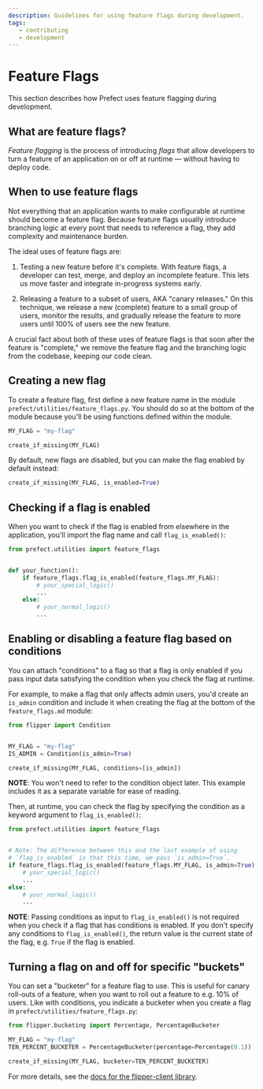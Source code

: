 ```yaml
---
description: Guidelines for using feature flags during development.
tags:
   - contributing
   - development
---
```


# Feature Flags

This section describes how Prefect uses feature flagging during
development.

## What are feature flags?

_Feature flagging_ is the process of introducing _flags_ that allow
developers to turn a feature of an application on or off at runtime &mdash;
without having to deploy code.

## When to use feature flags

Not everything that an application wants to make configurable at runtime
should become a feature flag. Because feature flags usually introduce
branching logic at every point that needs to reference a flag, they add
complexity and maintenance burden.

The ideal uses of feature flags are:

1. Testing a new feature before it's complete. With feature flags,
   a developer can test, merge, and deploy an incomplete feature.
   This lets us move faster and integrate in-progress systems early.

2. Releasing a feature to a subset of users, AKA "canary releases."
   On this technique, we release a new (complete) feature to a small
   group of users, monitor the results, and gradually release the
   feature to more users until 100% of users see the new feature.

A crucial fact about both of these uses of feature flags is that soon
after the feature is "complete," we remove the feature flag and
the branching logic from the codebase, keeping our code clean.

## Creating a new flag

To create a feature flag, first define a new feature name in the module
`prefect/utilities/feature_flags.py`. You should do so at the bottom of
the module because you'll be using functions defined within the module.

```python
MY_FLAG = "my-flag"

create_if_missing(MY_FLAG)
```

By default, new flags are disabled, but you can make the flag enabled by
default instead:

```python
create_if_missing(MY_FLAG, is_enabled=True)
```

## Checking if a flag is enabled

When you want to check if the flag is enabled from elsewhere in the
application, you'll import the flag name and call `flag_is_enabled()`:

```python
from prefect.utilities import feature_flags


def your_function():
    if feature_flags.flag_is_enabled(feature_flags.MY_FLAG):
        # your_special_logic()
        ...
    else:
        # your_normal_logic()
        ...
```

## Enabling or disabling a feature flag based on conditions

You can attach "conditions" to a flag so that a flag is only
enabled if you pass input data satisfying the condition when you
check the flag at runtime.

For example, to make a flag that only affects admin users, you'd
create an `is_admin` condition and include it when creating the flag
at the bottom of the `feature_flags.md` module:

```python
from flipper import Condition


MY_FLAG = "my-flag"
IS_ADMIN = Condition(is_admin=True)

create_if_missing(MY_FLAG, conditions=[is_admin])
```

**NOTE**: You won't need to refer to the condition object later. This example
    includes it as a separate variable for ease of reading.

Then, at runtime, you can check the flag by specifying the condition
as a keyword argument to `flag_is_enabled()`:

```python
from prefect.utilities import feature_flags


# Note: The difference between this and the last example of using
# `flag_is_enabled` is that this time, we pass `is_admin=True`.
if feature_flags.flag_is_enabled(feature_flags.MY_FLAG, is_admin=True):
    # your_special_logic()
    ...
else:
    # your_normal_logic()
    ...
```

**NOTE**: Passing conditions as input to `flag_is_enabled()` is not required
when you check if a flag that has conditions is enabled. If you don't specify
any conditions to `flag_is_enabled()`, the return value is the current state
of the flag, e.g. `True` if the flag is enabled.

## Turning a flag on and off for specific "buckets"

You can set a "bucketer" for a feature flag to use. This is useful for
canary roll-outs of a feature, when you want to roll out a feature to e.g.
10% of users. Like with conditions, you indicate a bucketer when you
create a flag in `prefect/utilities/feature_flags.py`:

```python
from flipper.bucketing import Percentage, PercentageBucketer

MY_FLAG = "my-flag"
TEN_PERCENT_BUCKETER = PercentageBucketer(percentage=Percentage(0.1))

create_if_missing(MY_FLAG, bucketer=TEN_PERCENT_BUCKETER)
```

For more details, see the [docs for the flipper-client library](https://github.com/carta/flipper-client).
